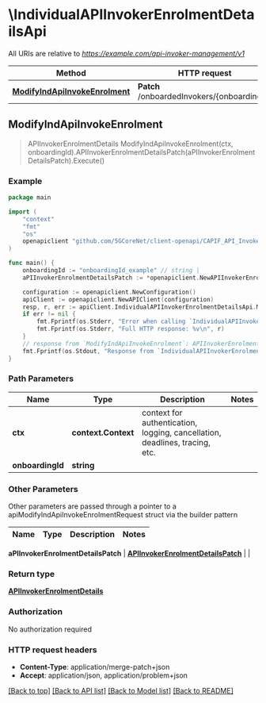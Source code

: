# \IndividualAPIInvokerEnrolmentDetailsApi

All URIs are relative to *https://example.com/api-invoker-management/v1*

Method | HTTP request | Description
------------- | ------------- | -------------
[**ModifyIndApiInvokeEnrolment**](IndividualAPIInvokerEnrolmentDetailsApi.md#ModifyIndApiInvokeEnrolment) | **Patch** /onboardedInvokers/{onboardingId} | 



## ModifyIndApiInvokeEnrolment

> APIInvokerEnrolmentDetails ModifyIndApiInvokeEnrolment(ctx, onboardingId).APIInvokerEnrolmentDetailsPatch(aPIInvokerEnrolmentDetailsPatch).Execute()





### Example

```go
package main

import (
    "context"
    "fmt"
    "os"
    openapiclient "github.com/5GCoreNet/client-openapi/CAPIF_API_Invoker_Management_API"
)

func main() {
    onboardingId := "onboardingId_example" // string | 
    aPIInvokerEnrolmentDetailsPatch := *openapiclient.NewAPIInvokerEnrolmentDetailsPatch() // APIInvokerEnrolmentDetailsPatch | 

    configuration := openapiclient.NewConfiguration()
    apiClient := openapiclient.NewAPIClient(configuration)
    resp, r, err := apiClient.IndividualAPIInvokerEnrolmentDetailsApi.ModifyIndApiInvokeEnrolment(context.Background(), onboardingId).APIInvokerEnrolmentDetailsPatch(aPIInvokerEnrolmentDetailsPatch).Execute()
    if err != nil {
        fmt.Fprintf(os.Stderr, "Error when calling `IndividualAPIInvokerEnrolmentDetailsApi.ModifyIndApiInvokeEnrolment``: %v\n", err)
        fmt.Fprintf(os.Stderr, "Full HTTP response: %v\n", r)
    }
    // response from `ModifyIndApiInvokeEnrolment`: APIInvokerEnrolmentDetails
    fmt.Fprintf(os.Stdout, "Response from `IndividualAPIInvokerEnrolmentDetailsApi.ModifyIndApiInvokeEnrolment`: %v\n", resp)
}
```

### Path Parameters


Name | Type | Description  | Notes
------------- | ------------- | ------------- | -------------
**ctx** | **context.Context** | context for authentication, logging, cancellation, deadlines, tracing, etc.
**onboardingId** | **string** |  | 

### Other Parameters

Other parameters are passed through a pointer to a apiModifyIndApiInvokeEnrolmentRequest struct via the builder pattern


Name | Type | Description  | Notes
------------- | ------------- | ------------- | -------------

 **aPIInvokerEnrolmentDetailsPatch** | [**APIInvokerEnrolmentDetailsPatch**](APIInvokerEnrolmentDetailsPatch.md) |  | 

### Return type

[**APIInvokerEnrolmentDetails**](APIInvokerEnrolmentDetails.md)

### Authorization

No authorization required

### HTTP request headers

- **Content-Type**: application/merge-patch+json
- **Accept**: application/json, application/problem+json

[[Back to top]](#) [[Back to API list]](../README.md#documentation-for-api-endpoints)
[[Back to Model list]](../README.md#documentation-for-models)
[[Back to README]](../README.md)

